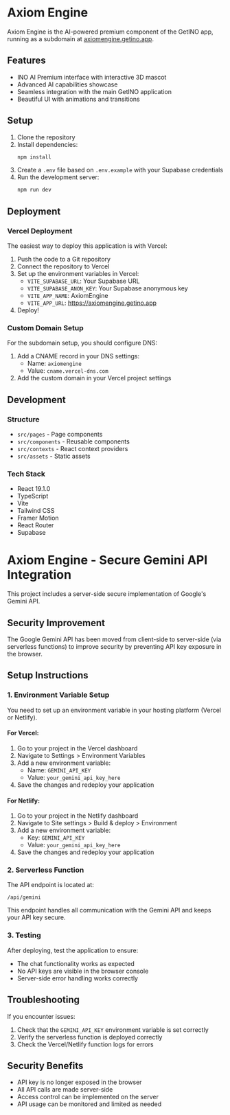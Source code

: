 # Axiom Engine

Axiom Engine is the AI-powered premium component of the GetINO app, running as a subdomain at [axiomengine.getino.app](https://axiomengine.getino.app).

## Features

- INO AI Premium interface with interactive 3D mascot
- Advanced AI capabilities showcase
- Seamless integration with the main GetINO application
- Beautiful UI with animations and transitions

## Setup

1. Clone the repository
2. Install dependencies:
   ```bash
   npm install
   ```
3. Create a `.env` file based on `.env.example` with your Supabase credentials
4. Run the development server:
   ```bash
   npm run dev
   ```

## Deployment

### Vercel Deployment

The easiest way to deploy this application is with Vercel:

1. Push the code to a Git repository
2. Connect the repository to Vercel
3. Set up the environment variables in Vercel:
   - `VITE_SUPABASE_URL`: Your Supabase URL
   - `VITE_SUPABASE_ANON_KEY`: Your Supabase anonymous key
   - `VITE_APP_NAME`: AxiomEngine
   - `VITE_APP_URL`: https://axiomengine.getino.app
4. Deploy!

### Custom Domain Setup

For the subdomain setup, you should configure DNS:

1. Add a CNAME record in your DNS settings:
   - Name: `axiomengine`
   - Value: `cname.vercel-dns.com`
2. Add the custom domain in your Vercel project settings

## Development

### Structure

- `src/pages` - Page components
- `src/components` - Reusable components
- `src/contexts` - React context providers
- `src/assets` - Static assets

### Tech Stack

- React 19.1.0
- TypeScript
- Vite
- Tailwind CSS
- Framer Motion
- React Router
- Supabase 

# Axiom Engine - Secure Gemini API Integration

This project includes a server-side secure implementation of Google's Gemini API.

## Security Improvement

The Google Gemini API has been moved from client-side to server-side (via serverless functions) to improve security by preventing API key exposure in the browser.

## Setup Instructions

### 1. Environment Variable Setup

You need to set up an environment variable in your hosting platform (Vercel or Netlify).

#### For Vercel:

1. Go to your project in the Vercel dashboard
2. Navigate to Settings > Environment Variables
3. Add a new environment variable:
   - Name: `GEMINI_API_KEY`
   - Value: `your_gemini_api_key_here`
4. Save the changes and redeploy your application

#### For Netlify:

1. Go to your project in the Netlify dashboard
2. Navigate to Site settings > Build & deploy > Environment
3. Add a new environment variable:
   - Key: `GEMINI_API_KEY`
   - Value: `your_gemini_api_key_here`
4. Save the changes and redeploy your application

### 2. Serverless Function

The API endpoint is located at:
```
/api/gemini
```

This endpoint handles all communication with the Gemini API and keeps your API key secure.

### 3. Testing

After deploying, test the application to ensure:
- The chat functionality works as expected
- No API keys are visible in the browser console
- Server-side error handling works correctly

## Troubleshooting

If you encounter issues:

1. Check that the `GEMINI_API_KEY` environment variable is set correctly
2. Verify the serverless function is deployed correctly
3. Check the Vercel/Netlify function logs for errors

## Security Benefits

- API key is no longer exposed in the browser
- All API calls are made server-side
- Access control can be implemented on the server
- API usage can be monitored and limited as needed 